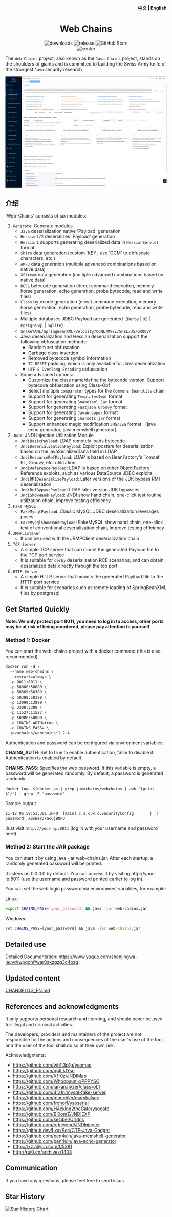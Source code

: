 <h4 align="right"><strong><a href="./README.md">中文</a></strong> | English </h4>
<h1 align="center">Web Chains</h1>
<div align="center">
<img alt="downloads" src="https://img.shields.io/github/downloads/java-chains/web-chains/total"/>
<img alt="release" src="https://img.shields.io/github/v/release/java-chains/web-chains"/>
<img alt="GitHub Stars" src="https://img.shields.io/github/stars/Java-Chains/web-chains?color=success"/>
<div align="center">
    <img src="img/logo.png" width="60" alt="center">
</div>
</div>

The `Web-Chains` project, also known as the `Java-Chains` project, stands on the shoulders of giants and is committed to
building the Swiss Army knife of the strongest `Java` security research

<p align="center">
  <img src="./img/main_EN.png" />
</p>

## 介绍

'Web-Chains' consists of six modules:

1. `Generate`: Generate modules
    - `Java` deserialization native 'Payload' generation
    - `Hessian1/2` deserializes 'Payload' generation
    - `Hessian1` supports generating deserialized data in `HessianServlet` format
    - `Shiro` data generation (custom 'KEY', use 'GCM' to obfuscate characters, etc.)
    - `AMF3` data generation (multiple advanced combinations based on native data)
    - `XStream` data generation (multiple advanced combinations based on native data)
    - `BCEL` bytecode generation (direct command execution, memory horse generation, echo generation, probe bytecode,
      read and write files)
    - `Class` bytecode generation (direct command execution, memory horse generation, echo generation, probe bytecode,
      read and write files)
    - Multiple databases JDBC Payload are generated（`Derby` | `H2` | `PostgreSql` | `Sqlite`）
    - `SnakeYAML/SpringBeanXML/Velocity/OGNL/MVEL/SPEL/JS/GROOVY`
    - Java deserialization and Hessian deserialization support the following obfuscation methods:
        - Random set obfuscation
        - Garbage class insertion
        - Removed bytecode symbol information
        - `TC_RESET` padding, which is only available for Java deserialization
        - `UTF-8 Overlong Encoding` obfuscation
   - Some advanced options:
      - Customize the class name/define the bytecode version. Support bytecode obfuscation using Class-Obf
      - Select multiple `comparator` types for the `Commons Beanutils` chain
      - Support for generating `TemplatesImpl` format
      - Support for generating `SnakeYaml Jar` format
      - Support for generating `Fastjson Groovy` format
      - Support for generating `JavaWrapper` format
      - Support for generating `charsets.jar` format
      - Support enhanced magic modification `JMG/JEG` format （java echo generator, java memshell generator)
2. `JNDI`: JNDI Injection Utilization Module
    - `JndiBasicPayload`: LDAP remotely loads bytecode
    - `JndiDeserializationPayload`: Exploit posture for deserialization based on the javaSerializedData field in LDAP
    - `JndiResourceRefPayload`: LDAP is based on BeanFactory's Tomcat EL, Groovy, etc. utilization
    - `JndiReferencePayload`: LDAP is based on other ObjectFactory Reference exploits, such as various DataSource JDBC exploits
    - `JndiRMIDeserializePayload`: Later versions of the JDK bypass RMI deserialization
    - `JndiRefBypassPayload`: LDAP later version JDK bypasses
    - `JndiShowHandPayload`: JNDI show hand chain, one-click test routine utilization chain, improve testing efficiency
3. `Fake MySQL`
    - `FakeMysqlPayload`: Classic MySQL JDBC deserialization leverages poses
    - `FakeMysqlShowHandPayload`: FakeMySQL show hand chain, one-click test of conventional deserialization chain, improve testing efficiency
4. `JRMPListener`
    - It can be used with the JRMPClient deserialization chain
5. `TCP Server`
    - A simple TCP server that can mount the generated Payload file to the TCP port service
    - It is suitable for `derby` deserialization RCE scenarios, and can obtain deserialized data directly through the tcp port
6. `HTTP Server`
    - A simple HTTP server that mounts the generated Payload file to the HTTP port service
    - It is suitable for scenarios such as remote loading of SpringBeanXML files by postgresql

## Get Started Quickly

**Note: We only protect port 8011, you need to log in to access, other ports may be at risk of being countered, please pay attention to yourself**

### Method 1: Docker

You can start the web-chains project with a docker command (this is also recommended)

```shell
docker run -d \
  --name web-chains \
  --restart=always \
  -p 8011:8011 \
  -p 58080:58080 \
  -p 50389:50389 \
  -p 50388:50388 \
  -p 13999:13999 \
  -p 3308:3308 \
  -p 11527:11527 \
  -p 50000:50000 \
  -e CHAINS_AUTH=true \
  -e CHAINS_PASS= \
  javachains/webchains:1.2.4
```

Authentication and password can be configured via environment variables:

**CHAINS_AUTH**: Set to true to enable authentication, false to disable it. Authentication is enabled by default.

**CHAINS_PASS**: Specifies the web password. If this variable is empty, a password will be generated randomly. By default, a password is generated randomly.

```shell
docker logs $(docker ps | grep javachains/webchains | awk '{print $1}') | grep -E 'password'
```

Sample output

```text
11-12 06:59:53.301 INFO  [main] c.a.c.w.c.SecurityConfig       |  | password: XSsWerJFGcCjB8FU
```

Just visit `http://your-ip:8011` (log in with your username and password here)

### Method 2: Start the JAR package

You can start it by using java -jar web-chains.jar. After each startup, a randomly generated password will be printed.

It listens on 0.0.0.0 by default. You can access it by visiting http://your-ip:8011 (use the username and password printed earlier to log in).

You can set the web login password via environment variables, for example:

Linux:
```bash
export CHAINS_PASS=[your_password] && java -jar web-chains.jar
```

Windows:
```cmd
set CHAINS_PASS=[your_password] && java -jar web-chains.jar
```

## Detailed use

Detailed Documentation: https://www.yuque.com/shenjingwa-leuvd/wpqdhf/war0zkzgzg3c4bzg

## Updated content

[CHANGELOG_EN.md](./CHANGELOG_EN.md)

## References and acknowledgments

It only supports personal research and learning, and should never be used for illegal and criminal activities.

The developers, providers and maintainers of the project are not responsible for the actions and consequences of the user's use of the tool, and the user of the tool shall do so at their own risk.

Acknowledgments:

- https://github.com/wh1t3p1g/ysomap
- https://github.com/qi4L/JYso
- https://github.com/X1r0z/JNDIMap
- https://github.com/Whoopsunix/PPPYSO
- https://github.com/jar-analyzer/class-obf
- https://github.com/4ra1n/mysql-fake-server
- https://github.com/mbechler/marshalsec
- https://github.com/frohoff/ysoserial
- https://github.com/H4cking2theGate/ysogate
- https://github.com/Bl0omZ/JNDIEXP
- https://github.com/kezibei/Urldns
- https://github.com/rebeyond/JNDInjector
- https://github.dev/LxxxSec/CTF-Java-Gadget
- https://github.com/pen4uin/java-memshell-generator
- https://github.com/pen4uin/java-echo-generator
- https://xz.aliyun.com/t/5381
- http://rui0.cn/archives/1408

## Communication

If you have any questions, please feel free to send issus

## Star History

[![Star History Chart](https://api.star-history.com/svg?repos=java-chains/web-chains&type=Date)](https://star-history.com/#java-chains/web-chains&Date)
